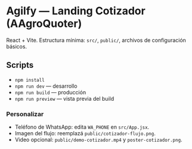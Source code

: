 # Agilfy — Landing Cotizador (AAgroQuoter)

React + Vite. Estructura mínima: `src/`, `public/`, archivos de configuración básicos.

## Scripts
- `npm install`
- `npm run dev` — desarrollo
- `npm run build` — producción
- `npm run preview` — vista previa del build

### Personalizar
- Teléfono de WhatsApp: edita `WA_PHONE` en `src/App.jsx`.
- Imagen del flujo: reemplazá `public/cotizador-flujo.png`.
- Video opcional: `public/demo-cotizador.mp4` y `poster-cotizador.png`.
